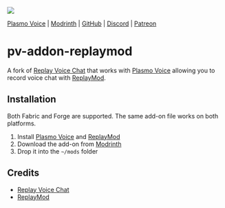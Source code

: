 ![](https://i.imgur.com/3UYoKZg.png)

<div>
    <a href="https://modrinth.com/mod/plasmo-voice">Plasmo Voice</a>
    <span> | </span>
    <a href="https://modrinth.com/plugin/pv-addon-replaymod">Modrinth</a>
    <span> | </span>
    <a href="https://github.com/plasmoapp/pv-addon-replaymod/">GitHub</a>
    <span> | </span>
    <a href="https://discord.com/invite/uueEqzwCJJ">Discord</a>
     <span> | </span>
    <a href="https://www.patreon.com/plasmomc">Patreon</a>
</div>

# pv-addon-replaymod

A fork of [Replay Voice Chat](https://github.com/henkelmax/replay-voice-chat) that works with [Plasmo Voice](https://github.com/plasmoapp/plasmo-voice) allowing you to record voice chat with [ReplayMod](https://www.replaymod.com/).

## Installation 

Both Fabric and Forge are supported. The same add-on file works on both platforms.

1. Install [Plasmo Voice](https://modrinth.com/plugin/plasmo-voice) and [ReplayMod](https://www.replaymod.com/)
1. Download the add-on from [Modrinth](https://modrinth.com/mod/pv-addon-replaymod/)
1. Drop it into the `~/mods` folder

## Credits

- [Replay Voice Chat](https://github.com/henkelmax/replay-voice-chat)
- [ReplayMod](https://github.com/ReplayMod/ReplayMod)
